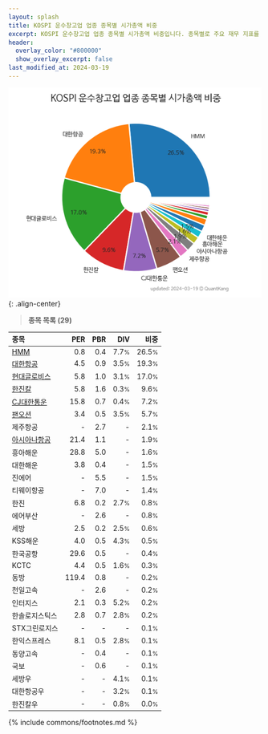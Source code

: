 ```yaml
---
layout: splash
title: KOSPI 운수창고업 업종 종목별 시가총액 비중
excerpt: KOSPI 운수창고업 업종 종목별 시가총액 비중입니다. 종목별로 주요 재무 지표를 함께 표시합니다.
header:
  overlay_color: "#800000"
  show_overlay_excerpt: false
last_modified_at: 2024-03-19
---
```



![KOSPI 운수창고업 업종 종목별 시가총액 비중](/stats/sector/images/kospi_업종_운수창고업_종목.png){: .align-center}


> **종목 목록 (29)**<a id="list"></a>

| **종목** | **PER** | **PBR** | **DIV** | **비중** |
| :------- | ------: | ------: | ------: | -------: |
| [HMM](/011200/) | 0.8 | 0.4 | 7.7<small>%</small> | 26.5<small>%</small> |
| [대한항공](/003490/) | 4.5 | 0.9 | 3.5<small>%</small> | 19.3<small>%</small> |
| [현대글로비스](/086280/) | 5.8 | 1.0 | 3.1<small>%</small> | 17.0<small>%</small> |
| [한진칼](/180640/) | 5.8 | 1.6 | 0.3<small>%</small> | 9.6<small>%</small> |
| [CJ대한통운](/000120/) | 15.8 | 0.7 | 0.4<small>%</small> | 7.2<small>%</small> |
| [팬오션](/028670/) | 3.4 | 0.5 | 3.5<small>%</small> | 5.7<small>%</small> |
| 제주항공 | - | 2.7 | - | 2.1<small>%</small> |
| [아시아나항공](/020560/) | 21.4 | 1.1 | - | 1.9<small>%</small> |
| 흥아해운 | 28.8 | 5.0 | - | 1.6<small>%</small> |
| 대한해운 | 3.8 | 0.4 | - | 1.5<small>%</small> |
| 진에어 | - | 5.5 | - | 1.5<small>%</small> |
| 티웨이항공 | - | 7.0 | - | 1.4<small>%</small> |
| 한진 | 6.8 | 0.2 | 2.7<small>%</small> | 0.8<small>%</small> |
| 에어부산 | - | 2.6 | - | 0.8<small>%</small> |
| 세방 | 2.5 | 0.2 | 2.5<small>%</small> | 0.6<small>%</small> |
| KSS해운 | 4.0 | 0.5 | 4.3<small>%</small> | 0.5<small>%</small> |
| 한국공항 | 29.6 | 0.5 | - | 0.4<small>%</small> |
| KCTC | 4.4 | 0.5 | 1.6<small>%</small> | 0.3<small>%</small> |
| 동방 | 119.4 | 0.8 | - | 0.2<small>%</small> |
| 천일고속 | - | 2.6 | - | 0.2<small>%</small> |
| 인터지스 | 2.1 | 0.3 | 5.2<small>%</small> | 0.2<small>%</small> |
| 한솔로지스틱스 | 2.8 | 0.7 | 2.8<small>%</small> | 0.2<small>%</small> |
| STX그린로지스 | - | - | - | 0.1<small>%</small> |
| 한익스프레스 | 8.1 | 0.5 | 2.8<small>%</small> | 0.1<small>%</small> |
| 동양고속 | - | 0.4 | - | 0.1<small>%</small> |
| 국보 | - | 0.6 | - | 0.1<small>%</small> |
| 세방우 | - | - | 4.1<small>%</small> | 0.1<small>%</small> |
| 대한항공우 | - | - | 3.2<small>%</small> | 0.1<small>%</small> |
| 한진칼우 | - | - | 0.8<small>%</small> | 0.0<small>%</small> |

{% include commons/footnotes.md %}